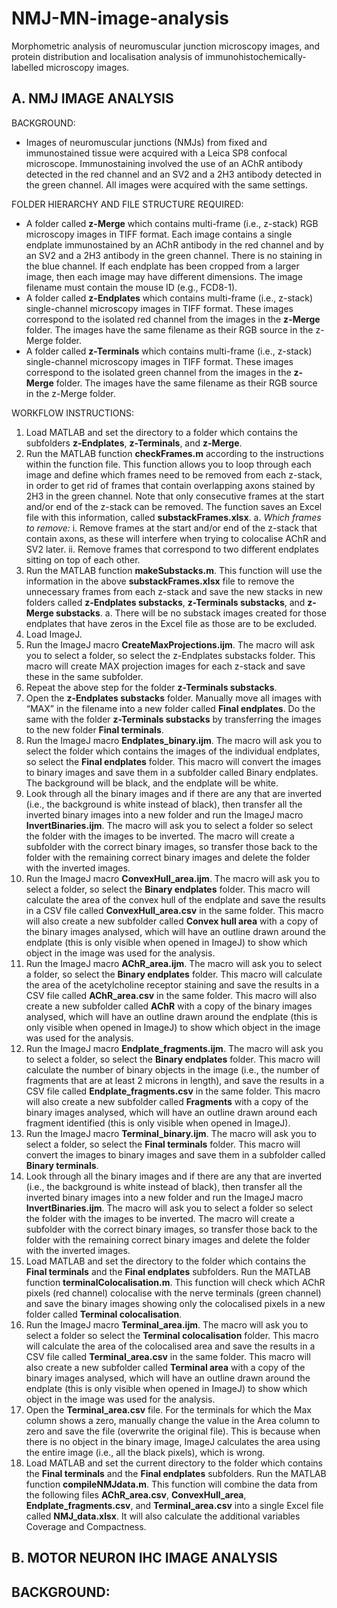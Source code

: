 # NMJ-MN-image-analysis
Morphometric analysis of neuromuscular junction microscopy images, and protein distribution and localisation analysis of immunohistochemically-labelled microscopy images.

## A.	NMJ IMAGE ANALYSIS

BACKGROUND:
-	Images of neuromuscular junctions (NMJs) from fixed and immunostained tissue were acquired with a Leica SP8 confocal microscope. Immunostaining involved the use of an AChR antibody detected in the red channel and an SV2 and a 2H3 antibody detected in the green channel. All images were acquired with the same settings.

FOLDER HIERARCHY AND FILE STRUCTURE REQUIRED:
-	A folder called **z-Merge** which contains multi-frame (i.e., z-stack) RGB microscopy images in TIFF format. Each image contains a single endplate immunostained by an AChR antibody in the red channel and by an SV2 and a 2H3 antibody in the green channel. There is no staining in the blue channel. If each endplate has been cropped from a larger image, then each image may have different dimensions. The image filename must contain the mouse ID (e.g., FCD8-1).
-	A folder called **z-Endplates** which contains multi-frame (i.e., z-stack) single-channel microscopy images in TIFF format. These images correspond to the isolated red channel from the images in the **z-Merge** folder. The images have the same filename as their RGB source in the z-Merge folder.
-	A folder called **z-Terminals** which contains multi-frame (i.e., z-stack) single-channel microscopy images in TIFF format. These images correspond to the isolated green channel from the images in the **z-Merge** folder. The images have the same filename as their RGB source in the z-Merge folder.

WORKFLOW INSTRUCTIONS:
1.	Load MATLAB and set the directory to a folder which contains the subfolders **z-Endplates**, **z-Terminals**, and **z-Merge**.
2.	Run the MATLAB function **checkFrames.m** according to the instructions within the function file. This function allows you to loop through each image and define which frames need to be removed from each z-stack, in order to get rid of frames that contain overlapping axons stained by 2H3 in the green channel. Note that only consecutive frames at the start and/or end of the z-stack can be removed. The function saves an Excel file with this information, called **substackFrames.xlsx**.
a.	*Which frames to remove:*
i.	Remove frames at the start and/or end of the z-stack that contain axons, as these will interfere when trying to colocalise AChR and SV2 later.
ii.	Remove frames that correspond to two different endplates sitting on top of each other.
3.	Run the MATLAB function **makeSubstacks.m**. This function will use the information in the above **substackFrames.xlsx** file to remove the unnecessary frames from each z-stack and save the new stacks in new folders called **z-Endplates substacks**, **z-Terminals substacks**, and **z-Merge substacks**.
a.	There will be no substack images created for those endplates that have zeros in the Excel file as those are to be excluded.
4.	Load ImageJ.
5.	Run the ImageJ macro **CreateMaxProjections.ijm**. The macro will ask you to select a folder, so select the z-Endplates substacks folder. This macro will create MAX projection images for each z-stack and save these in the same subfolder.
6.	Repeat the above step for the folder **z-Terminals substacks**.
7.	Open the **z-Endplates substacks** folder. Manually move all images with “MAX” in the filename into a new folder called **Final endplates**. Do the same with the folder **z-Terminals substacks** by transferring the images to the new folder **Final terminals**.
8.	Run the ImageJ macro **Endplates_binary.ijm**. The macro will ask you to select the folder which contains the images of the individual endplates, so select the **Final endplates** folder. This macro will convert the images to binary images and save them in a subfolder called Binary endplates. The background will be black, and the endplate will be white.
9.	Look through all the binary images and if there are any that are inverted (i.e., the background is white instead of black), then transfer all the inverted binary images into a new folder and run the ImageJ macro **InvertBinaries.ijm**. The macro will ask you to select a folder so select the folder with the images to be inverted. The macro will create a subfolder with the correct binary images, so transfer those back to the folder with the remaining correct binary images and delete the folder with the inverted images.
10.	Run the ImageJ macro **ConvexHull_area.ijm**. The macro will ask you to select a folder, so select the **Binary endplates** folder. This macro will calculate the area of the convex hull of the endplate and save the results in a CSV file called **ConvexHull_area.csv** in the same folder. This macro will also create a new subfolder called **Convex hull area** with a copy of the binary images analysed, which will have an outline drawn around the endplate (this is only visible when opened in ImageJ) to show which object in the image was used for the analysis.
11.	Run the ImageJ macro **AChR_area.ijm**. The macro will ask you to select a folder, so select the **Binary endplates** folder. This macro will calculate the area of the acetylcholine receptor staining and save the results in a CSV file called **AChR_area.csv** in the same folder. This macro will also create a new subfolder called **AChR** with a copy of the binary images analysed, which will have an outline drawn around the endplate (this is only visible when opened in ImageJ) to show which object in the image was used for the analysis.
12.	Run the ImageJ macro **Endplate_fragments.ijm**. The macro will ask you to select a folder, so select the **Binary endplates** folder. This macro will calculate the number of binary objects in the image (i.e., the number of fragments that are at least 2 microns in length), and save the results in a CSV file called **Endplate_fragments.csv** in the same folder. This macro will also create a new subfolder called **Fragments** with a copy of the binary images analysed, which will have an outline drawn around each fragment identified (this is only visible when opened in ImageJ).
13.	Run the ImageJ macro **Terminal_binary.ijm**. The macro will ask you to select a folder, so select the **Final terminals** folder. This macro will convert the images to binary images and save them in a subfolder called **Binary terminals**.
14.	Look through all the binary images and if there are any that are inverted (i.e., the background is white instead of black), then transfer all the inverted binary images into a new folder and run the ImageJ macro **InvertBinaries.ijm**. The macro will ask you to select a folder so select the folder with the images to be inverted. The macro will create a subfolder with the correct binary images, so transfer those back to the folder with the remaining correct binary images and delete the folder with the inverted images.
15.	Load MATLAB and set the directory to the folder which contains the **Final terminals** and the **Final endplates** subfolders. Run the MATLAB function **terminalColocalisation.m**. This function will check which AChR pixels (red channel) colocalise with the nerve terminals (green channel) and save the binary images showing only the colocalised pixels in a new folder called **Terminal colocalisation**.
16.	Run the ImageJ macro **Terminal_area.ijm**. The macro will ask you to select a folder so select the **Terminal colocalisation** folder. This macro will calculate the area of the colocalised area and save the results in a CSV file called **Terminal_area.csv** in the same folder. This macro will also create a new subfolder called **Terminal area** with a copy of the binary images analysed, which will have an outline drawn around the endplate (this is only visible when opened in ImageJ) to show which object in the image was used for the analysis.
17.	Open the **Terminal_area.csv** file. For the terminals for which the Max column shows a zero, manually change the value in the Area column to zero and save the file (overwrite the original file). This is because when there is no object in the binary image, ImageJ calculates the area using the entire image (i.e., all the black pixels), which is wrong.
18.	Load MATLAB and set the current directory to the folder which contains the **Final terminals** and the **Final endplates** subfolders. Run the MATLAB function **compileNMJdata.m**. This function will combine the data from the following files **AChR_area.csv**, **ConvexHull_area**, **Endplate_fragments.csv**, and **Terminal_area.csv** into a single Excel file called **NMJ_data.xlsx**. It will also calculate the additional variables Coverage and Compactness.

## B.	MOTOR NEURON IHC IMAGE ANALYSIS

BACKGROUND:
-
